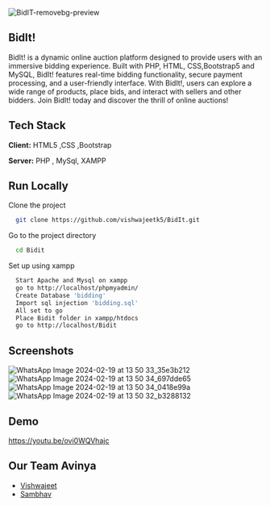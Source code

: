 
![BidIT-removebg-preview](https://github.com/vishwajeetk5/BidIt/assets/119106702/a31f3f35-60c8-4497-ab52-f69c513eced8)

 ## BidIt!

BidIt! is a dynamic online auction platform designed to provide users with an immersive bidding experience. Built with PHP, HTML, CSS,Bootstrap5 and MySQL, BidIt! features real-time bidding functionality, secure payment processing, and a user-friendly interface. With BidIt!, users can explore a wide range of products, place bids, and interact with sellers and other bidders. Join BidIt! today and discover the thrill of online auctions!

## Tech Stack

**Client:** HTML5 ,CSS ,Bootstrap

**Server:**  PHP , MySql, XAMPP


## Run Locally

Clone the project

```bash
  git clone https://github.com/vishwajeetk5/BidIt.git
```

Go to the project directory

```bash
  cd Bidit
```

Set up using xampp

```bash
  Start Apache and Mysql on xampp
  go to http://localhost/phpmyadmin/
  Create Database 'bidding'
  Import sql injection 'bidding.sql'
  All set to go 
  Place Bidit folder in xampp/htdocs
  go to http://localhost/Bidit

```

## Screenshots

![WhatsApp Image 2024-02-19 at 13 50 33_35e3b212](https://github.com/vishwajeetk5/BidIt/assets/119106702/edf58f8c-4f7a-4c7f-b938-05bc52a5902f)
![WhatsApp Image 2024-02-19 at 13 50 34_697dde65](https://github.com/vishwajeetk5/BidIt/assets/119106702/943829fe-7092-4877-be27-f5eac2b4d1b3)
![WhatsApp Image 2024-02-19 at 13 50 34_0418e99a](https://github.com/vishwajeetk5/BidIt/assets/119106702/a9a843bb-140e-4fb1-a3a8-e593f1c9cbca)
![WhatsApp Image 2024-02-19 at 13 50 32_b3288132](https://github.com/vishwajeetk5/BidIt/assets/119106702/90a5fcf5-0b4e-4e9c-97c7-bbd48158c4ae)

## Demo

https://youtu.be/ovi0WQVhajc

## Our Team Avinya 

- [Vishwajeet](https://github.com/vishwajeetk5)
- [Sambhav](https://github.com/SambhavPatil)
